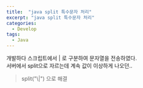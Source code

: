 ```yaml
---
title:  "java split 특수문자 처리"
excerpt: "java split 특수문자 처리"
categories:
  - Develop
tags:
  - Java
---
```


개발하다 스크립트에서 | 로 구분하여 문자열을 전송하였다.  
서버에서 split으로 자르는데 계속 값이 이상하게 나오던..

> split("\\|") 으로 해결